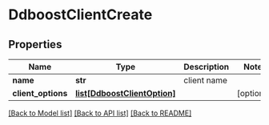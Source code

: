 # DdboostClientCreate

## Properties
Name | Type | Description | Notes
------------ | ------------- | ------------- | -------------
**name** | **str** | client name | 
**client_options** | [**list[DdboostClientOption]**](DdboostClientOption.md) |  | [optional] 

[[Back to Model list]](../README.md#documentation-for-models) [[Back to API list]](../README.md#documentation-for-api-endpoints) [[Back to README]](../README.md)


